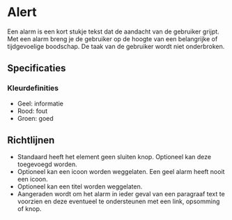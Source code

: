 # Alert

Een alarm is een kort stukje tekst dat de aandacht van de gebruiker grijpt. Met een alarm breng je de gebruiker op de hoogte van een belangrijke of tijdgevoelige boodschap. De taak van de gebruiker wordt niet onderbroken.

## Specificaties

### Kleurdefinities

- Geel: informatie
- Rood: fout
- Groen: goed

## Richtlijnen

- Standaard heeft het element geen sluiten knop. Optioneel kan deze toegevoegd worden.
- Optioneel kan een icoon worden weggelaten. Een geel alarm heeft nooit een icoon.
- Optioneel kan een titel worden weggelaten.
- Aangeraden wordt om het alarm in ieder geval van een paragraaf text te voorzien en deze eventueel te ondersteunen met een link, opsomming of knop.
